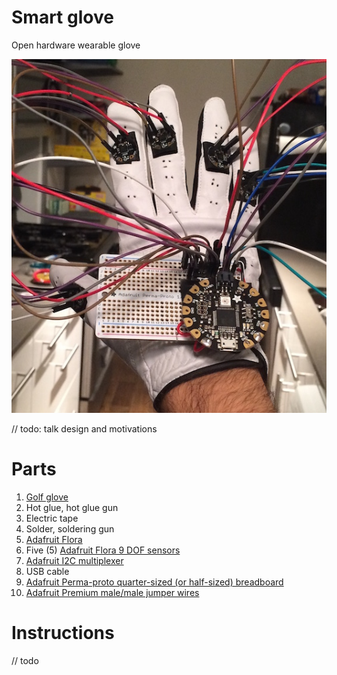 # Smart glove

Open hardware wearable glove

![alt First prototype](https://github.com/asadoughi/smart-glove/raw/master/first_prototype.jpg)

// todo: talk design and motivations

# Parts

1. [Golf glove](http://amzn.to/1T7mhV9)
2. Hot glue, hot glue gun
3. Electric tape
4. Solder, soldering gun
5. [Adafruit Flora](https://www.adafruit.com/products/659)
6. Five (5) [Adafruit Flora 9 DOF sensors](https://www.adafruit.com/products/2020)
7. [Adafruit I2C multiplexer](https://www.adafruit.com/products/2717)
8. USB cable
9. [Adafruit Perma-proto quarter-sized (or half-sized) breadboard](https://www.adafruit.com/products/1608)
10. [Adafruit Premium male/male jumper wires](https://www.adafruit.com/products/758)

# Instructions

// todo
